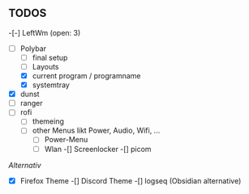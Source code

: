 ## TODOS
-[-] LeftWm (open: 3)
-[ ] Polybar
    -[ ] final setup
    -[ ] Layouts
    -[x] current program / programname
    -[x] systemtray
-[x] dunst
-[ ] ranger
-[ ] rofi
    -[ ] themeing
    -[ ] other Menus likt Power, Audio, Wifi, ...
        -[ ] Power-Menu
        -[ ] Wlan
-[] Screenlocker
-[] picom

_Alternativ_
-[x] Firefox Theme
-[] Discord Theme
-[] logseq (Obsidian alternative)
